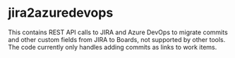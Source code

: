 # jira2azuredevops

This contains REST API calls to JIRA and Azure DevOps to migrate commits and other custom fields from JIRA to Boards, not supported by other tools. The code currently only handles adding commits as links to work items.

